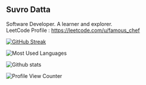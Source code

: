 ## Suvro Datta

Software Developer. A learner and explorer. </br> 
LeetCode Profile : https://leetcode.com/u/famous_chef

[![GitHub Streak](https://github-readme-streak-stats.herokuapp.com/?user=suvrodattamitu&currStreakNum=2FD3EB&fire=pink&sideLabels=F00&theme=nightowl)](https://git.io/streak-stats)


![Most Used Languages](https://github-readme-stats.vercel.app/api/top-langs/?username=dhrupo&theme=blue-green)


![Github stats](https://github-readme-stats.vercel.app/api?username=suvrodattamitu&count_private=true&theme=dark)

![Profile View Counter](https://komarev.com/ghpvc/?username=suvrodattamitu)
